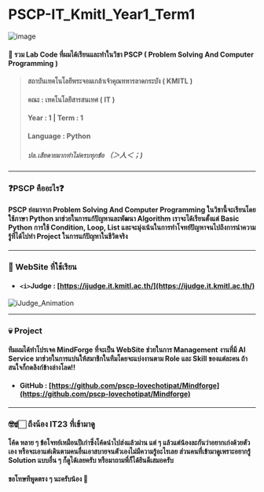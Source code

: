 # PSCP-IT_Kmitl_Year1_Term1
![image](https://github.com/user-attachments/assets/5e250eee-7c81-44e6-839f-7763f5ca4a99)
#### 📃 รวม Lab Code ที่ผมได้เรียนและทำในวิชา PSCP ( Problem Solving And Computer Programming ) 
> #### สถาบันเทคโนโลยีพระจอมเกล้าเจ้าคุณทหารลาดกระบัง ( KMITL )
> #### คณะ : เทคโนโลยีสารสนเทศ ( IT )
> #### Year : 1 | Term : 1
> #### Language : Python
> ##### ปล.เสียดายมากทำไม่ครบทุกข้อ （＞人＜；)

---

### ❓PSCP คืออะไร❓
#### PSCP ย่อมาจาก Problem Solving And Computer Programming ในวิชานี้จะเรียนโดยใช้ภาษา Python มาช่วยในการแก้ปัญหาและพัฒนา Algorithm เราจะได้เรียนตั้งแต่ Basic Python การใช้ Condition, Loop, List และจะมุ่งเน้นในการทำโจทย์ปัญหาจนไปถึงการนำความรู้ที่ได้ไปทำ Project ในการแก้ปัญหาในชีวิตจริง

---

### 📖 WebSite ที่ใช้เรียน
* #### `<i>`Judge : [https://ijudge.it.kmitl.ac.th/](https://ijudge.it.kmitl.ac.th/)
![iJudge_Animation](https://github.com/user-attachments/assets/43297ad7-0861-4bf3-a9e2-78a0fb51ee80)

---

### 💀 Project
#### ทีมผมได้ทำโปรเจค MindForge ที่จะเป็น WebSite ช่วยในการ Management งานที่มี AI Service มาช่วยในการแบ่นให้สมาชิกในทีมโดยจะแบ่งงานตาม Role และ Skill ของแต่ละคน ถ้าสนใจก็กดลิงก์ข้างล่างโลด!!
* #### GitHub : [https://github.com/pscp-lovechotipat/Mindforge](https://github.com/pscp-lovechotipat/Mindforge)

---

### 🤓☝🏻 ถึงน้อง IT23 ที่เข้ามาดู
#### โค้ด หลาย ๆ ข้อโจทย์เหมือนปีเก่าซึ่งโค้ดนำไปส่งแล้วผ่าน แต่ ๆ แล้วแต่น้องละกันว่าอยากเก่งด้วยตัวเอง หรือจะเอาแต่เดินตามคนอื่นเอาสบายจนตัวเองไม่มีความรู้อะไรเลย ส่วนคนที่เข้ามาดูเพราะอยากรู้ Solution แบบอื่น ๆ ก็ดูได้เลยครับ หรือมาถามพี่ก็ได้ยินดีเสมอครับ 
#### ขอโทษทีพูดตรง ๆ นะครับน้อง 🤗
